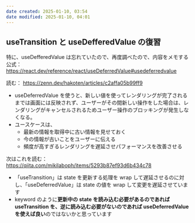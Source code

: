 ```yaml
---
date created: 2025-01-10, 03:54
date modified: 2025-01-10, 04:01
---
```


## useTransition と useDefferedValue の復習

特に、useDefferedValue は忘れていたので、再度調べたので、内容をメモする
公式：
https://react.dev/reference/react/useDeferredValue#usedeferredvalue

読む：
https://zenn.dev/hakoten/articles/c2affa05b99ff9

- useDeferredValue を使うと、新しい値を使ってレンダリングが完了されるまでは画面には反映されず、ユーザーがその間新しい操作をした場合は、レンダリングがキャンセルされるためユーザー操作のブロッキングが発生しなくなる。
- ユースケースは、
  - 最新の情報を取得中に古い情報を見せておく
  - 今の情報が古いことをユーザーに伝える
  - 頻度が高すぎるレンダリングを遅延させパフォーマンスを改善させる

次はこれを読む：
https://qiita.com/mikilaboph/items/5293b87ef93d6b434c78

- 「useTransition」は state を更新する処理を wrap して遅延させるのに対し、「useDeferredValue」は state の値を wrap して変更を遅延させています
- keyword のように**更新中の state を読み込む必要があるのであれば useTransition を、逆に読み込む必要がないのであれば useDeferredValue を使えば良い**のではないかと思っています
